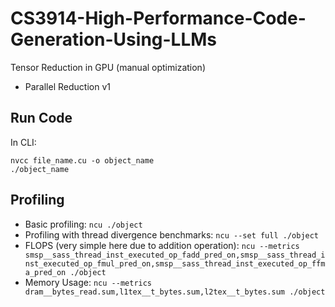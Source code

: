 # CS3914-High-Performance-Code-Generation-Using-LLMs

Tensor Reduction in GPU (manual optimization)

- Parallel Reduction v1
## Run Code
In CLI:
```
nvcc file_name.cu -o object_name
./object_name
```


## Profiling
- Basic profiling: `ncu ./object`
- Profiling with thread divergence benchmarks: `ncu --set full ./object`
- FLOPS (very simple here due to addition operation): `ncu --metrics smsp__sass_thread_inst_executed_op_fadd_pred_on,smsp__sass_thread_inst_executed_op_fmul_pred_on,smsp__sass_thread_inst_executed_op_ffma_pred_on ./object`
- Memory Usage: `ncu --metrics dram__bytes_read.sum,l1tex__t_bytes.sum,l2tex__t_bytes.sum ./object` 